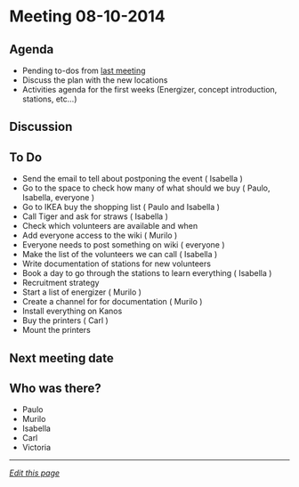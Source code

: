 # Meeting 08-10-2014

## Agenda
* Pending to-dos from [last meeting](http://kidshackday.github.io/wiki/#!meetings/29-09-2014.md)
* Discuss the plan with the new locations
* Activities agenda for the first weeks (Energizer, concept introduction, stations, etc...)

## Discussion


## To Do
* Send the email to tell about postponing the event ( Isabella )
* Go to the space to check how many of what should we buy ( Paulo, Isabella, everyone )
* Go to IKEA buy the shopping list ( Paulo and Isabella )
* Call Tiger and ask for straws ( Isabella )
* Check which volunteers are available and when 
* Add everyone access to the wiki ( Murilo )
* Everyone needs to post something on wiki ( everyone )
* Make the list of the volunteers we can call ( Isabella )
* Write documentation of stations for new volunteers
* Book a day to go through the stations to learn everything ( Isabella )
* Recruitment strategy
* Start a list of energizer ( Murilo )
* Create a channel for for documentation ( Murilo )
* Install everything on Kanos
* Buy the printers ( Carl )
* Mount the printers

## Next meeting date


## Who was there?
* Paulo
* Murilo
* Isabella
* Carl
* Victoria

------
*[Edit this page](https://github.com/KidsHackDay/wiki/edit/gh-pages/meetings/08-10-2014.md)*
